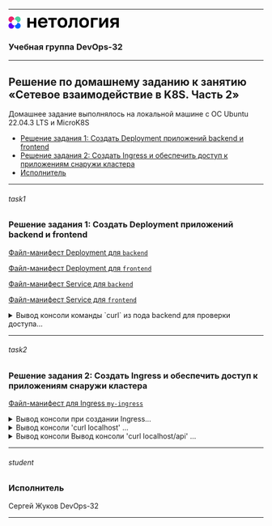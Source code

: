 
---
<img src="../Netology.png" height="24px"/>

### Учебная группа DevOps-32

---

## Решение по домашнему заданию к занятию «Сетевое взаимодействие в K8S. Часть 2» 

Домашнее задание выполнялось на локальной машине с ОС Ubuntu 22.04.3 LTS и MicroK8S

- [Решение задания 1: Создать Deployment приложений backend и frontend](#task1) 
- [Решение задания 2: Создать Ingress и обеспечить доступ к приложениям снаружи кластера](#task2) 
- [Исполнитель](#student)


---

###### task1
### Решение задания 1: Создать Deployment приложений backend и frontend

[Файл-манифест Deployment для `backend`](./my-test5-be-deploy.yaml)

[Файл-манифест Deployment для `frontend`](./my-test5-fe-deploy.yaml)

[Файл-манифест Service для `backend`](./my-mtool-svc.yaml)

[Файл-манифест Service для `frontend`](./my-nginx-svc.yaml)

<details>
    <summary> Вывод консоли команды `curl` из пода backend для проверки доступа...  </summary>

```
beatl@Sirius:~/homeworks$ k exec my-test5-be-deployment-74f4475797-htwlc -it -- sh

/ # curl my-nginx-svc
<!DOCTYPE html>
<html>
<head>
<title>Welcome to nginx!</title>
<style>
    body {
        width: 35em;
        margin: 0 auto;
        font-family: Tahoma, Verdana, Arial, sans-serif;
    }
</style>
</head>
<body>
<h1>Welcome to nginx!</h1>
<p>If you see this page, the nginx web server is successfully installed and
working. Further configuration is required.</p>

<p>For online documentation and support please refer to
<a href="http://nginx.org/">nginx.org</a>.<br/>
Commercial support is available at
<a href="http://nginx.com/">nginx.com</a>.</p>

<p><em>Thank you for using nginx.</em></p>
</body>
</html>
/ # exit
```

</details>

---

###### task2
### Решение задания 2: Создать Ingress и обеспечить доступ к приложениям снаружи кластера

[Файл-манифест для Ingress `my-ingress`](./my-test5-ingress.yaml)

<details>
    <summary> Вывод консоли при создании Ingress...  </summary>

```
beatl@Sirius:~/homeworks/K8s/1.5$ kaf my-test5-ingress.yaml
ingress.networking.k8s.io/my-ingress created

beatl@Sirius:~/homeworks/K8s/1.5$ kgi
NAME         CLASS   HOSTS       ADDRESS   PORTS   AGE
my-ingress   nginx   localhost             80      8s

beatl@Sirius:~/homeworks/K8s/1.5$ kgi
NAME         CLASS   HOSTS       ADDRESS     PORTS   AGE
my-ingress   nginx   localhost   127.0.0.1   80      19s
```

</details>

<details>
    <summary> Вывод консоли 'curl localhost' ...  </summary>

```
beatl@Sirius:~/homeworks/K8s/1.5$ curl -v localhost
*   Trying [::1]:80...
* connect to ::1 port 80 failed: В соединении отказано
*   Trying 127.0.0.1:80...
* Connected to localhost (127.0.0.1) port 80
> GET / HTTP/1.1
> Host: localhost
> User-Agent: curl/8.4.0
> Accept: */*
> 
< HTTP/1.1 200 OK
< Date: Sun, 11 Feb 2024 07:28:25 GMT
< Content-Type: text/html
< Content-Length: 612
< Connection: keep-alive
< Last-Modified: Tue, 04 Dec 2018 14:44:49 GMT
< ETag: "5c0692e1-264"
< Accept-Ranges: bytes
< 
<!DOCTYPE html>
<html>
<head>
<title>Welcome to nginx!</title>
<style>
    body {
        width: 35em;
        margin: 0 auto;
        font-family: Tahoma, Verdana, Arial, sans-serif;
    }
</style>
</head>
<body>
<h1>Welcome to nginx!</h1>
<p>If you see this page, the nginx web server is successfully installed and
working. Further configuration is required.</p>

<p>For online documentation and support please refer to
<a href="http://nginx.org/">nginx.org</a>.<br/>
Commercial support is available at
<a href="http://nginx.com/">nginx.com</a>.</p>

<p><em>Thank you for using nginx.</em></p>
</body>
</html>
* Connection #0 to host localhost left intact
```

</details>

<details>
    <summary> Вывод консоли  Вывод консоли 'curl localhost/api' ...  </summary>

```
beatl@Sirius:~/homeworks/K8s/1.5$ curl -v localhost/api
*   Trying [::1]:80...
* connect to ::1 port 80 failed: В соединении отказано
*   Trying 127.0.0.1:80...
* Connected to localhost (127.0.0.1) port 80
> GET /api HTTP/1.1
> Host: localhost
> User-Agent: curl/8.4.0
> Accept: */*
> 
< HTTP/1.1 200 OK
< Date: Sun, 11 Feb 2024 07:28:08 GMT
< Content-Type: text/html
< Content-Length: 158
< Connection: keep-alive
< Last-Modified: Sun, 11 Feb 2024 06:32:32 GMT
< ETag: "65c86a00-9e"
< Accept-Ranges: bytes
< 
WBITT Network MultiTool (with NGINX) - my-test5-be-deployment-74f4475797-htwlc - 10.1.230.193 - HTTP: 8080 , HTTPS: 443 . (Formerly praqma/network-multitool)
* Connection #0 to host localhost left intact
```

</details>

---

###### student
### Исполнитель

Сергей Жуков DevOps-32

---